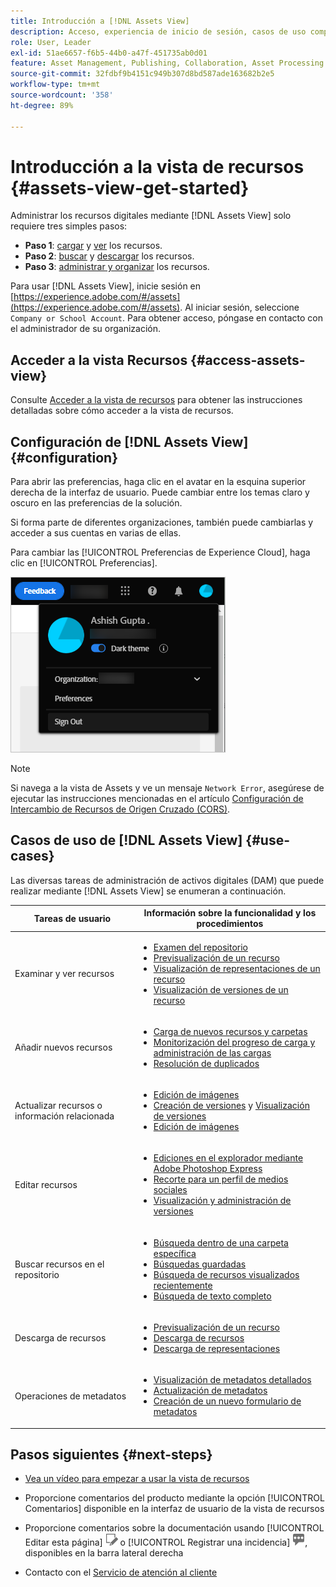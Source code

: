 ```yaml
---
title: Introducción a [!DNL Assets View]
description: Acceso, experiencia de inicio de sesión, casos de uso compatibles y problemas conocidos de [!DNL Assets View].
role: User, Leader
exl-id: 51ae6657-f6b5-44b0-a47f-451735ab0d01
feature: Asset Management, Publishing, Collaboration, Asset Processing
source-git-commit: 32fdbf9b4151c949b307d8bd587ade163682b2e5
workflow-type: tm+mt
source-wordcount: '358'
ht-degree: 89%

---
```


# Introducción a la vista de recursos {#assets-view-get-started}

<!-- TBD: Make links for these steps. -->

Administrar los recursos digitales mediante [!DNL Assets View] solo requiere tres simples pasos:

* **Paso 1**: [cargar](/help/assets/add-delete-assets-view.md) y [ver](/help/assets/navigate-assets-view.md) los recursos.
* **Paso 2**: [buscar](/help/assets/search-assets-view.md) y [descargar](/help/assets/manage-organize-assets-view.md#download) los recursos.
* **Paso 3**: [administrar y organizar](/help/assets/manage-organize-assets-view.md) los recursos.

Para usar [!DNL Assets View], inicie sesión en [https://experience.adobe.com/#/assets](https://experience.adobe.com/#/assets). Al iniciar sesión, seleccione `Company or School Account`. Para obtener acceso, póngase en contacto con el administrador de su organización.

<!--In addition, more reference information that can be helpful is [understanding of the user interface](/help/assets/navigate-assets-view.md), [list of use cases](#use-cases), [supported file types](/help/assets/supported-file-formats-assets-view.md), and [known issues](/help/assets/release-notes.md#known-issues).
-->

## Acceder a la vista Recursos {#access-assets-view}

Consulte [Acceder a la vista de recursos](/help/assets/assets-view-introduction.md#how-to-access-assets-view) para obtener las instrucciones detalladas sobre cómo acceder a la vista de recursos.

## Configuración de [!DNL Assets View] {#configuration}

Para abrir las preferencias, haga clic en el avatar en la esquina superior derecha de la interfaz de usuario. Puede cambiar entre los temas claro y oscuro en las preferencias de la solución.

Si forma parte de diferentes organizaciones, también puede cambiarlas y acceder a sus cuentas en varias de ellas.

Para cambiar las [!UICONTROL Preferencias de Experience Cloud], haga clic en [!UICONTROL Preferencias].

![Preferencia para cambiar entre el tema oscuro y el claro](assets/theme-change.png)

>[!NOTE]
>
>Si navega a la vista de Assets y ve un mensaje `Network Error`, asegúrese de ejecutar las instrucciones mencionadas en el artículo [Configuración de Intercambio de Recursos de Origen Cruzado (CORS)](/help/headless/deployment/cross-origin-resource-sharing.md).

## Casos de uso de [!DNL Assets View] {#use-cases}

Las diversas tareas de administración de activos digitales (DAM) que puede realizar mediante [!DNL Assets View] se enumeran a continuación.

| Tareas de usuario | Información sobre la funcionalidad y los procedimientos |
|-----|------|
| Examinar y ver recursos | <ul> <li>[Examen del repositorio](/help/assets/navigate-assets-view.md#view-assets-and-details) </li> <li> [Previsualización de un recurso](/help/assets/navigate-assets-view.md#preview-assets) <li> [Visualización de representaciones de un recurso](/help/assets/add-delete-assets-view.md#renditions) </li> <li>[Visualización de versiones de un recurso](/help/assets/manage-organize-assets-view.md#view-versions)</li></ul> |
| Añadir nuevos recursos | <ul> <li>[Carga de nuevos recursos y carpetas](/help/assets/add-delete-assets-view.md)</li> <li>[Monitorización del progreso de carga y administración de las cargas](/help/assets/add-delete-assets-view.md#upload-progress)</li> <li>[Resolución de duplicados](/help/assets/add-delete-assets-view.md)</li> </ul> |
| Actualizar recursos o información relacionada | <ul> <li>[Edición de imágenes](/help/assets/edit-images-assets-view.md)</li> <li>[Creación de versiones](/help/assets/manage-organize-assets-view.md#create-versions) y [Visualización de versiones](/help/assets/manage-organize-assets-view.md#view-versions)</li> <li>[Edición de imágenes](/help/assets/edit-images-assets-view.md)</li> </ul> |
| Editar recursos | <ul> <li>[Ediciones en el explorador mediante Adobe Photoshop Express](/help/assets/edit-images-assets-view.md)</li> <li>[Recorte para un perfil de medios sociales](/help/assets/edit-images-assets-view.md#crop-straighten-images)</li> <li>[Visualización y administración de versiones](/help/assets/manage-organize-assets-view.md#view-versions)</li></ul></ul> |
| Buscar recursos en el repositorio | <ul> <li>[Búsqueda dentro de una carpeta específica](/help/assets/search-assets-view.md#refine-search-results)</li> <li>[Búsquedas guardadas](/help/assets/search-assets-view.md#saved-search)</li> <li>[Búsqueda de recursos visualizados recientemente](/help/assets/search-assets-view.md)</li> <li>[Búsqueda de texto completo](/help/assets/search-assets-view.md) |
| Descarga de recursos | <ul> <li> [Previsualización de un recurso](/help/assets/navigate-assets-view.md#preview-assets) </li> <li> [Descarga de recursos](/help/assets/manage-organize-assets-view.md#download) <li> [Descarga de representaciones](/help/assets/add-delete-assets-view.md#renditions) </li></ul> |
| Operaciones de metadatos | <ul> <li>[Visualización de metadatos detallados](/help/assets/metadata-assets-view.md) </li> <li> [Actualización de metadatos](/help/assets/metadata-assets-view.md#update-metadata)</li> <li> [Creación de un nuevo formulario de metadatos](/help/assets/metadata-assets-view.md#metadata-forms) </li> </ul> |

## Pasos siguientes {#next-steps}

* [Vea un vídeo para empezar a usar la vista de recursos](https://experienceleague.adobe.com/docs/experience-manager-learn/assets-essentials/getting-started.html?lang=es)

* Proporcione comentarios del producto mediante la opción [!UICONTROL Comentarios] disponible en la interfaz de usuario de la vista de recursos

* Proporcione comentarios sobre la documentación usando [!UICONTROL Editar esta página] ![editar la página](assets/do-not-localize/edit-page.png) o [!UICONTROL Registrar una incidencia] ![crear una incidencia de GitHub](assets/do-not-localize/github-issue.png), disponibles en la barra lateral derecha

* Contacto con el [Servicio de atención al cliente](https://experienceleague.adobe.com/?support-solution=General&lang=es#support)


<!--TBD: Merge the below rows in the table when the use cases are documented/available.

| How do I delete assets? | <ul> <li>[Delete assets](/help/assets/manage-organize.md)</li> <li>Recover deleted assets</li> <li>Permanently delete assets</li> </ul> |
| How do I share assets or find shared assets? | <ul> <li>Shared by me</li> <li>Shared with me</li> <li>Share for comments and review</li> <li>Unshare assets</li> </ul> |
| How do I collaborate with others and get my assets reviewed | <ul> <li>Share for review</li> <li>Provide comments. Resolve and filter comments</li> <li>Annotations on images</li> <li>Assign tasks to specific users and prioritize</li> </ul> |

-->

<!-- 

## ![feedback icon](assets/do-not-localize/feedback-icon.png) Provide product feedback {#provide-feedback}

Adobe welcomes feedback about the solution. To provide feedback without even switching your working application, use the [!UICONTROL Feedback] option in the user interface. It also lets you attach files such as screenshots or video recording of an issue.

  ![feedback option in the interface](assets/feedback-panel.png)

To provide feedback for documentation, click [!UICONTROL Edit this page] ![edit the page](assets/do-not-localize/edit-page.png) or [!UICONTROL Log an issue] ![create a GitHub issue](assets/do-not-localize/github-issue.png) from the right sidebar. You can do one of the following: 

* Make the content updates and submit a GitHub pull request.
* Create an issue or ticket in GitHub. Retain the automatically populated article name when creating an issue.

-->
<!--
>[!MORELIKETHIS]
>
>* [Understand the user interface](/help/assets/navigate-asssets-view.md).
>* [Release notes and known issues](/help/assets/release-notes.md).
>* [Supported file types](/help/assets/supported-file-formats.md).
-->
